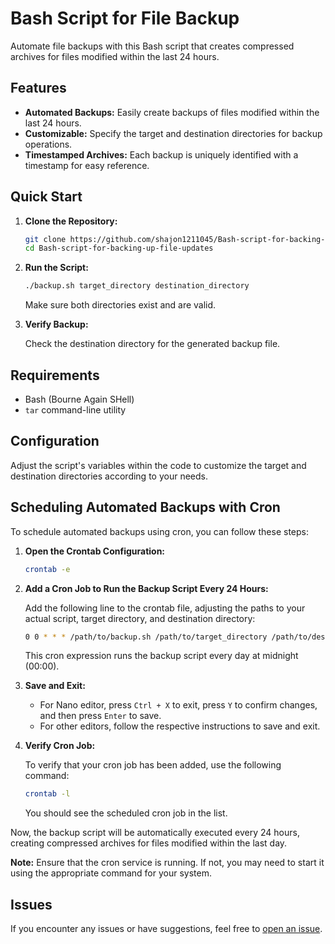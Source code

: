 # Bash Script for File Backup

Automate file backups with this Bash script that creates compressed archives for files modified within the last 24 hours.

## Features

- **Automated Backups:** Easily create backups of files modified within the last 24 hours.
- **Customizable:** Specify the target and destination directories for backup operations.
- **Timestamped Archives:** Each backup is uniquely identified with a timestamp for easy reference.

## Quick Start

1. **Clone the Repository:**

    ```bash
    git clone https://github.com/shajon1211045/Bash-script-for-backing-up-file-updates.git
    cd Bash-script-for-backing-up-file-updates
    ```

2. **Run the Script:**

    ```bash
    ./backup.sh target_directory destination_directory
    ```

    Make sure both directories exist and are valid.

3. **Verify Backup:**

    Check the destination directory for the generated backup file.

## Requirements

- Bash (Bourne Again SHell)
- `tar` command-line utility

## Configuration

Adjust the script's variables within the code to customize the target and destination directories according to your needs.

## Scheduling Automated Backups with Cron

To schedule automated backups using cron, you can follow these steps:

1. **Open the Crontab Configuration:**

    ```bash
    crontab -e
    ```

2. **Add a Cron Job to Run the Backup Script Every 24 Hours:**

    Add the following line to the crontab file, adjusting the paths to your actual script, target directory, and destination directory:

    ```bash
    0 0 * * * /path/to/backup.sh /path/to/target_directory /path/to/destination_directory
    ```

    This cron expression runs the backup script every day at midnight (00:00).

3. **Save and Exit:**

    - For Nano editor, press `Ctrl + X` to exit, press `Y` to confirm changes, and then press `Enter` to save.
    - For other editors, follow the respective instructions to save and exit.

4. **Verify Cron Job:**

    To verify that your cron job has been added, use the following command:

    ```bash
    crontab -l
    ```

    You should see the scheduled cron job in the list.

Now, the backup script will be automatically executed every 24 hours, creating compressed archives for files modified within the last day.

**Note:** Ensure that the cron service is running. If not, you may need to start it using the appropriate command for your system.

## Issues

If you encounter any issues or have suggestions, feel free to [open an issue](https://github.com/shajon1211045/Bash-script-for-backing-up-file-updates/issues).

